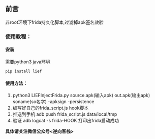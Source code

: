 ## 前言
非root环境下frida持久化脚本,过滤掉apk签名效验
### 使用教程：
#### 安装
需要python3  java环境

`pip install lief`

#### 使用方法：
1. python3  LIEFInjectFrida.py source.apk(输入apk) out.apk(输出apk) soname(so名字) -apksign -persistence
2. 编写好自己的frida_script.js hook脚本
3. 推送到手机 adb push frida_script.js  data/local/tmp 
4. 验证 adb logcat -s frida-HOOK 打印出frida启动成功

**具体请关注微信公众号<逆向客栈>**
